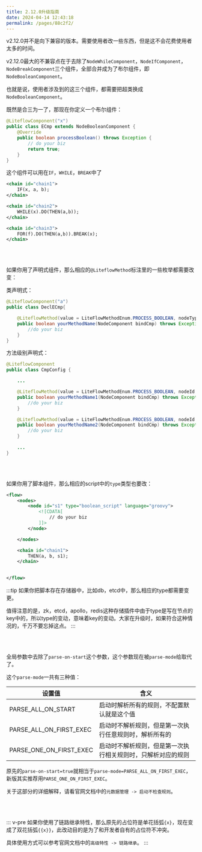 ```yaml
---
title: 2.12.0升级指南
date: 2024-04-14 12:43:18
permalink: /pages/88c2f2/
---
```


v2.12.0并不是向下兼容的版本。需要使用者改一些东西，但是这不会花费使用者太多的时间。

v2.12.0最大的不兼容点在于去除了`NodeWhileComponent`，`NodeIfComponent`，`NodeBreakComponent`三个组件，全部合并成为了布尔组件，即`NodeBooleanComponent`。

也就是说，使用者涉及到的这三个组件，都需要把超类换成`NodeBooleanComponent`。

既然是合三为一了，那现在你定义一个布尔组件：

```java
@LiteflowComponent("x")
public class ECmp extends NodeBooleanComponent {
    @Override
    public boolean processBoolean() throws Exception {
        // do your biz
        return true;
    }
}
```

这个组件可以用在`IF`，`WHILE`，`BREAK`中了

```xml
<chain id="chain1">
    IF(x, a, b);
</chain>

<chain id="chain2">
    WHILE(x).DO(THEN(a,b));
</chain>

<chain id="chain3">
    FOR(f).DO(THEN(a,b)).BREAK(x);
</chain>
```

<br><br>

如果你用了声明式组件，那么相应的`@LiteflowMethod`标注里的一些枚举都需要改变：

类声明式：

```java
@LiteflowComponent("a")
public class DeclECmp{

    @LiteflowMethod(value = LiteFlowMethodEnum.PROCESS_BOOLEAN, nodeType = NodeTypeEnum.BOOLEAN)
    public boolean yourMethodName(NodeComponent bindCmp) throws Exception {
        //do your biz
    }
}
```

方法级别声明式：

```java
@LiteflowComponent
public class CmpConfig {

    ...

    @LiteflowMethod(value = LiteFlowMethodEnum.PROCESS_BOOLEAN, nodeId = "a", nodeType = NodeTypeEnum.BOOLEAN)
    public boolean yourMethodName1(NodeComponent bindCmp) throws Exception {
        //do your biz
    }

    @LiteflowMethod(value = LiteFlowMethodEnum.PROCESS_BOOLEAN, nodeId = "b", nodeType = NodeTypeEnum.BOOLEAN)
    public boolean yourMethodName2(NodeComponent bindCmp) throws Exception {
        //do your biz
    }
    
    ...
}
```

<br><br>

如果你用了脚本组件，那么相应的script中的`type`类型也要改：

```xml
<flow>
    <nodes>
        <node id="s1" type="boolean_script" language="groovy">
            <![CDATA[
                // do your biz
            ]]>
        </node>

    </nodes>

    <chain id="chain1">
        THEN(a, b, s1);
    </chain>

    
</flow>
```

:::tip
如果你把脚本存在存储器中，比如db，etcd中，那么相应的type都需要变更。

值得注意的是，zk，etcd，apollo，redis这种存储插件中由于type是写在节点的key中的，所以type的变动，意味着key的变动。大家在升级时，如果符合这种情况的，千万不要忘掉这点。
:::

<br><br>

全局参数中去除了`parse-on-start`这个参数，这个参数现在被`parse-mode`给取代了。

这个`parse-mode`一共有三种值：

| 设置值                  | 含义                                                         |
| ----------------------- | ------------------------------------------------------------ |
| PARSE_ALL_ON_START      | 启动时解析所有的规则，不配置默认就是这个值                   |
| PARSE_ALL_ON_FIRST_EXEC | 启动时不解析规则，但是第一次执行任意规则时，解析所有的       |
| PARSE_ONE_ON_FIRST_EXEC | 启动时不解析规则，但是第一次执行相关规则时，只解析对应的规则 |

原先的`parse-on-start=true`就相当于`parse-mode=PARSE_ALL_ON_FIRST_EXEC`，新版其实推荐用`PARSE_ONE_ON_FIRST_EXEC`。

关于这部分的详细解释，请看官网文档中的`元数据管理 -> 启动不检查规则`。

<br><br>

::: v-pre
如果你使用了链路继承特性，那么原先的占位符是单花括弧`{x}`，现在变成了双花括弧`{{x}}`，此改动目的是为了和开发者自有的占位符不冲突。

具体使用方式可以参考官网文档中的`高级特性 -> 链路继承`。
:::